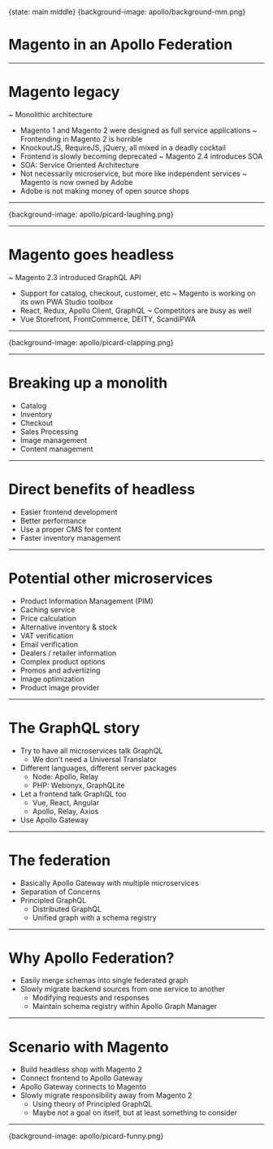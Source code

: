 {state: main middle}
{background-image: apollo/background-mm.png}
# Magento in an Apollo Federation

---
# Magento legacy
~ Monolithic architecture
  - Magento 1 and Magento 2 were designed as full service applications
~ Frontending in Magento 2 is horrible
  - KnockoutJS, RequireJS, jQuery, all mixed in a deadly cocktail
  - Frontend is slowly becoming deprecated
~ Magento 2.4 introduces SOA
  - SOA: Service Oriented Architecture
  - Not necessarily microservice, but more like independent services
~ Magento is now owned by Adobe
  - Adobe is not making money of open source shops

---
{background-image: apollo/picard-laughing.png}

---
# Magento goes headless
~ Magento 2.3 introduced GraphQL API
  - Support for catalog, checkout, customer, etc
~ Magento is working on its own PWA Studio toolbox
  - React, Redux, Apollo Client, GraphQL
~ Competitors are busy as well
  - Vue Storefront, FrontCommerce, DEITY, ScandiPWA

---
{background-image: apollo/picard-clapping.png}

---
# Breaking up a monolith
- Catalog
- Inventory
- Checkout
- Sales Processing
- Image management
- Content management

---
# Direct benefits of headless
- Easier frontend development
- Better performance
- Use a proper CMS for content
- Faster inventory management

---
# Potential other microservices
- Product Information Management (PIM)
- Caching service
- Price calculation
- Alternative inventory & stock
- VAT verification
- Email verification
- Dealers / retailer information
- Complex product options
- Promos and advertizing
- Image optimization
- Product image provider

---
# The GraphQL story
- Try to have all microservices talk GraphQL
  - We don't need a Universal Translator
- Different languages, different server packages
  - Node: Apollo, Relay
  - PHP: Webonyx, GraphQLite
- Let a frontend talk GraphQL too
  - Vue, React, Angular
  - Apollo, Relay, Axios
- Use Apollo Gateway

---
# The federation
- Basically Apollo Gateway with multiple microservices
- Separation of Concerns
- Principled GraphQL
  - Distributed GraphQL
  - Unified graph with a schema registry

---
# Why Apollo Federation?
- Easily merge schemas into single federated graph
- Slowly migrate backend sources from one service to another
  - Modifying requests and responses
  - Maintain schema registry within Apollo Graph Manager

---
# Scenario with Magento
- Build headless shop with Magento 2
- Connect frontend to Apollo Gateway
- Apollo Gateway connects to Magento
- Slowly migrate responsibility away from Magento 2
  - Using theory of Principled GraphQL
  - Maybe not a goal on itself, but at least something to consider

---
{background-image: apollo/picard-funny.png}
